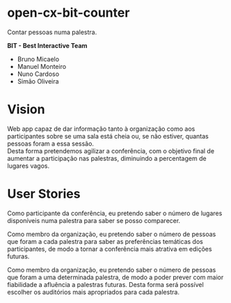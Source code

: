 # open-cx-bit-counter
Contar pessoas numa palestra.  

**BIT - Best Interactive Team**  
* Bruno Micaelo
* Manuel Monteiro
* Nuno Cardoso
* Simão Oliveira  

# Vision  
Web app capaz de dar informação tanto à organização como aos participantes sobre se uma sala está cheia ou, se não estiver, quantas pessoas foram a essa sessão.  
Desta forma pretendemos agilizar a conferência, com o objetivo final de aumentar a participação nas palestras, diminuindo a percentagem de lugares vagos.  

# User Stories  
Como participante da conferência, eu pretendo saber o número de lugares disponíveis numa palestra para saber se posso comparecer.

Como membro da organização, eu pretendo saber o número de pessoas que foram a cada palestra para saber as preferências temáticas dos participantes, de modo a tornar a conferência mais atrativa em edições futuras.

Como membro da organização, eu pretendo saber o número de pessoas que foram a uma determinada palestra, de modo a poder prever com maior fiabilidade a afluência a palestras futuras. Desta forma será possível escolher os auditórios mais apropriados para cada palestra.
